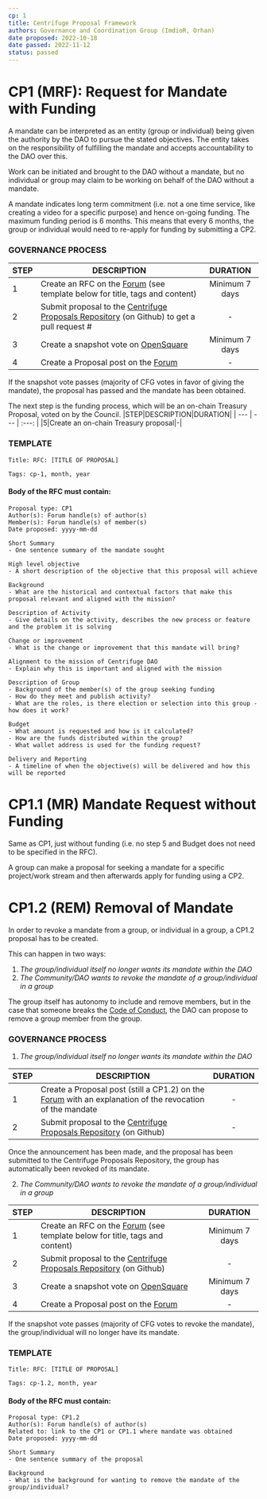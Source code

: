 ```yaml
---
cp: 1
title: Centrifuge Proposal Framework
authors: Governance and Coordination Group (ImdioR, Orhan)
date proposed: 2022-10-18
date passed: 2022-11-12
status: passed
---
```


# CP1 (MRF): Request for Mandate with Funding

A mandate can be interpreted as an entity (group or individual) being given the authority by the DAO to pursue the stated objectives. The entity takes on the responsibility of fulfilling the mandate and accepts accountability to the DAO over this. 

Work can be initiated and brought to the DAO without a mandate, but no individual or group may claim to be working on behalf of the DAO without a mandate. 

A mandate indicates long term commitment (i.e. not a one time service, like creating a video for a specific purpose) and hence on-going funding. The maximum funding period is 6 months. This means that every 6 months, the group or individual would need to re-apply for funding by submitting a CP2.

### GOVERNANCE PROCESS

|STEP|DESCRIPTION|DURATION|
| --- | --- | :---: |
|1|Create an RFC on the [Forum](https://gov.centrifuge.io/c/cfg-governance/request-for-comments/37) (see template below for title, tags and content)|Minimum 7 days|
|2|Submit proposal to the [Centrifuge Proposals Repository](https://github.com/centrifuge/cps) (on Github) to get a pull request #|-|
|3|Create a snapshot vote on [OpenSquare](https://voting.opensquare.io/space/centrifuge)|Minimum 7 days|
|4|Create a Proposal post on the [Forum](https://gov.centrifuge.io/c/cfg-governance/chain-governance/18)|-|

If the snapshot vote passes (majority of CFG votes in favor of giving the mandate), the proposal has passed and the mandate has been obtained. 

The next step is the funding process, which will be an on-chain Treasury Proposal, voted on by the Council.
|STEP|DESCRIPTION|DURATION|
| --- | --- | :---: |
|5|Create an on-chain Treasury proposal|-|

### TEMPLATE
```
Title: RFC: [TITLE OF PROPOSAL]

Tags: cp-1, month, year
```
#### Body of the RFC must contain:
```
Proposal type: CP1
Author(s): Forum handle(s) of author(s)
Member(s): Forum handle(s) of member(s)
Date proposed: yyyy-mm-dd

Short Summary 
- One sentence summary of the mandate sought

High level objective 
- A short description of the objective that this proposal will achieve

Background 
- What are the historical and contextual factors that make this proposal relevant and aligned with the mission?

Description of Activity 
- Give details on the activity, describes the new process or feature and the problem it is solving

Change or improvement 
- What is the change or improvement that this mandate will bring?

Alignment to the mission of Centrifuge DAO
- Explain why this is important and aligned with the mission

Description of Group
- Background of the member(s) of the group seeking funding
- How do they meet and publish activity? 
- What are the roles, is there election or selection into this group - how does it work?

Budget
- What amount is requested and how is it calculated?
- How are the funds distributed within the group?
- What wallet address is used for the funding request?

Delivery and Reporting
- A timeline of when the objective(s) will be delivered and how this will be reported
```

# CP1.1 (MR) Mandate Request without Funding

Same as CP1, just without funding (i.e. no step 5 and Budget does not need to be specified in the RFC).

A group can make a proposal for seeking a mandate for a specific project/work stream and then afterwards apply for funding using a CP2.

# CP1.2 (REM) Removal of Mandate

In order to revoke a mandate from a group, or individual in a group, a CP1.2 proposal has to be created.

This can happen in two ways:

1) *The group/individual itself no longer wants its mandate within the DAO*
2) *The Community/DAO wants to revoke the mandate of a group/individual in a group*

The group itself has autonomy to include and remove members, but in the case that someone breaks the [Code of Conduct](https://github.com/centrifuge/cps/blob/main/cps/CP29/Appendices/FD4-CoC.md), the DAO can propose to remove a group member from the group. 

### GOVERNANCE PROCESS

1) *The group/individual itself no longer wants its mandate within the DAO*

|STEP|DESCRIPTION|DURATION|
| --- | --- | :---: |
|1|Create a Proposal post (still a CP1.2) on the [Forum](https://gov.centrifuge.io/c/cfg-governance/chain-governance/18) with an explanation of the revocation of the mandate|-|
|2|Submit proposal to the [Centrifuge Proposals Repository](https://github.com/centrifuge/cps) (on Github)|-|

Once the announcement has been made, and the proposal has been submitted to the Centrifuge Proposals Repository, the group has automatically been revoked of its mandate. 

2) *The Community/DAO wants to revoke the mandate of a group/individual in a group*

|STEP|DESCRIPTION|DURATION|
| --- | --- | :---: |
|1|Create an RFC on the [Forum](https://gov.centrifuge.io/c/cfg-governance/request-for-comments/37) (see template below for title, tags and content)|Minimum 7 days|
|2|Submit proposal to the [Centrifuge Proposals Repository](https://github.com/centrifuge/cps) (on Github)|-|
|3|Create a snapshot vote on [OpenSquare](https://voting.opensquare.io/space/centrifuge)|Minimum 7 days|
|4|Create a Proposal post on the [Forum](https://gov.centrifuge.io/c/cfg-governance/chain-governance/18)|-|

If the snapshot vote passes (majority of CFG votes to revoke the mandate), the group/individual will no longer have its mandate.

### TEMPLATE
```
Title: RFC: [TITLE OF PROPOSAL]

Tags: cp-1.2, month, year
```
#### Body of the RFC must contain:
```
Proposal type: CP1.2
Author(s): Forum handle(s) of author(s)
Related to: link to the CP1 or CP1.1 where mandate was obtained
Date proposed: yyyy-mm-dd

Short Summary 
- One sentence summary of the proposal

Background
- What is the background for wanting to remove the mandate of the group/individual?
```
